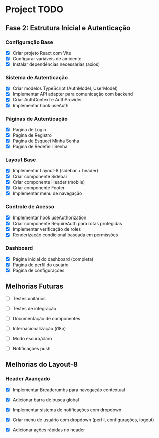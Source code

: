 # Project TODO

## Fase 2: Estrutura Inicial e Autenticação

### Configuração Base
- [x] Criar projeto React com Vite
- [x] Configurar variáveis de ambiente
- [x] Instalar dependências necessárias (axios)

### Sistema de Autenticação
- [x] Criar modelos TypeScript (AuthModel, UserModel)
- [x] Implementar API adapter para comunicação com backend
- [x] Criar AuthContext e AuthProvider
- [x] Implementar hook useAuth

### Páginas de Autenticação
- [x] Página de Login
- [x] Página de Registro
- [x] Página de Esqueci Minha Senha
- [x] Página de Redefinir Senha

### Layout Base
- [x] Implementar Layout-8 (sidebar + header)
- [x] Criar componente Sidebar
- [x] Criar componente Header (mobile)
- [x] Criar componente Footer
- [x] Implementar menu de navegação

### Controle de Acesso
- [x] Implementar hook useAuthorization
- [x] Criar componente RequireAuth para rotas protegidas
- [x] Implementar verificação de roles
- [x] Renderização condicional baseada em permissões

### Dashboard
- [x] Página inicial do dashboard (completa)
- [x] Página de perfil do usuário
- [x] Página de configurações

## Melhorias Futuras
- [ ] Testes unitários
- [ ] Testes de integração
- [ ] Documentação de componentes
- [ ] Internacionalização (i18n)
- [ ] Modo escuro/claro
- [ ] Notificações push



## Melhorias do Layout-8

### Header Avançado
- [x] Implementar Breadcrumbs para navegação contextual
- [x] Adicionar barra de busca global
- [x] Implementar sistema de notificações com dropdown
- [x] Criar menu de usuário com dropdown (perfil, configurações, logout)
- [x] Adicionar ações rápidas no header

